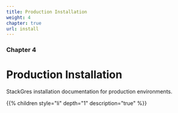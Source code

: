 ```yaml
---
title: Production Installation
weight: 4
chapter: true
url: install
---
```


### Chapter 4

# Production Installation

StackGres installation documentation for production environments.

{{% children style="li" depth="1" description="true" %}}
